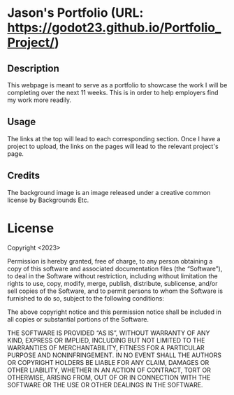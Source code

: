 # Jason's Portfolio (URL: https://godot23.github.io/Portfolio_Project/)

## Description

This webpage is meant to serve as a portfolio to showcase the work I will be completing over the next 11 weeks. This is in order to help employers find my work more readily. 

## Usage
The links at the top will lead to each corresponding section. Once I have a project to upload, the links on the pages will lead to the relevant project's page.

## Credits

The background image is an image released under a creative common license by Backgrounds Etc.

# License
Copyright <2023> <Jason Navon>

Permission is hereby granted, free of charge, to any person obtaining a copy of this software and associated documentation files (the “Software”), to deal in the Software without restriction, including without limitation the rights to use, copy, modify, merge, publish, distribute, sublicense, and/or sell copies of the Software, and to permit persons to whom the Software is furnished to do so, subject to the following conditions:

The above copyright notice and this permission notice shall be included in all copies or substantial portions of the Software.

THE SOFTWARE IS PROVIDED “AS IS”, WITHOUT WARRANTY OF ANY KIND, EXPRESS OR IMPLIED, INCLUDING BUT NOT LIMITED TO THE WARRANTIES OF MERCHANTABILITY, FITNESS FOR A PARTICULAR PURPOSE AND NONINFRINGEMENT. IN NO EVENT SHALL THE AUTHORS OR COPYRIGHT HOLDERS BE LIABLE FOR ANY CLAIM, DAMAGES OR OTHER LIABILITY, WHETHER IN AN ACTION OF CONTRACT, TORT OR OTHERWISE, ARISING FROM, OUT OF OR IN CONNECTION WITH THE SOFTWARE OR THE USE OR OTHER DEALINGS IN THE SOFTWARE.
